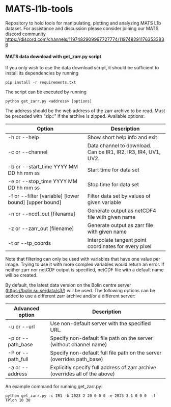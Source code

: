 # MATS-l1b-tools
Repository to hold tools for manipulating, plotting and analyzing MATS L1b dataset. 
For assistance and discussion please consider joining our MATS discord community
https://discord.com/channels/1197482909997727774/1197482911763533836


#### MATS data download with get_zarr.py script
If you only wish to use the data download script, it should be sufficient to install its dependencies by running

    pip install -r requirements.txt

The script can be executed by running 

    python get_zarr.py <address> [options]

The address should be the web address of the zarr archive to be read. Must be preceded with "zip::" if the archive is zipped. Available options:

| Option    | Description |
| --------- | ----------- |                       
|-h or --help                           | Show short help info and exit |
|-c or --channel                        | Data channel to download.<br>Can be IR1, IR2, IR3, IR4, UV1, UV2. |
|-b or --start_time YYYY MM DD hh mm ss | Start time for data set |
|-e or --stop_time YYYY MM DD hh mm ss  | Stop time for data set |
|-f or --filter [variable] [lower bound] [upper bound] | Filter data set by values of given variable |
|-n or --ncdf_out [filename]            | Generate output as netCDF4 file with given name |
|-z or --zarr_out [filename]            | Generate output as zarr file with given name |
|-t or --tp_coords                      | Interpolate tangent point coordinates for every pixel |

Note that filtering can only be used with variables that have one value per image. Trying to use it with more complex variables would return an error. 
If neither zarr nor netCDF output is specified, netCDF file with a default name will be created.

By default, the latest data version on the Bolin centre server (https://bolin.su.se/data/s3/) will be used. The following options can be added to use a different zarr archive and/or a different server:

| Advanced option   | Description |
| ---------         | ----------- |  
|-u or --url        | Use non-default server with the specified URL. |
|-p or --path_base  | Specify non-default file path on the server (without channel name) |
|-P or --path_full  | Specify non-default full file path on the server (overrides path_base) |
|-a or --address    | Explicitly specify full address of zarr archive (overrides all of the above) |

An example command for running get_zarr.py:

    python get_zarr.py -c IR1 -b 2023 2 20 0 0 0 -e 2023 3 1 0 0 0  -f TPlon 10 30
